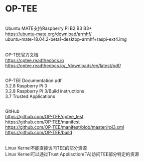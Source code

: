# OP-TEE

<br>Ubuntu MATE支持Raspberry Pi B2 B3 B3+
<br>https://ubuntu-mate.org/download/armhf/
<br>ubuntu-mate-18.04.2-beta1-desktop-armhf+raspi-ext4.img

<br>OP-TEE官方文档
<br>https://optee.readthedocs.io
<br>https://optee.readthedocs.io/_/downloads/en/latest/pdf/

<br>OP-TEE Documentation.pdf
<br>3.2.8 Raspberry Pi 3
<br>3.2.8 Raspberry Pi 3/Build instructions
<br>3.7 Trusted Applications

<br>GitHub
<br>https://github.com/OP-TEE/optee_test
<br>https://github.com/OP-TEE/manifest
<br>https://github.com/OP-TEE/manifest/blob/master/rpi3.xml
<br>https://github.com/OP-TEE/build

<br>Linux Kernel不能直接访问TEE的部分资源
<br>Linux Kernel可以通过Trust Appliaction(TA)访问TEE部分特定的资源
